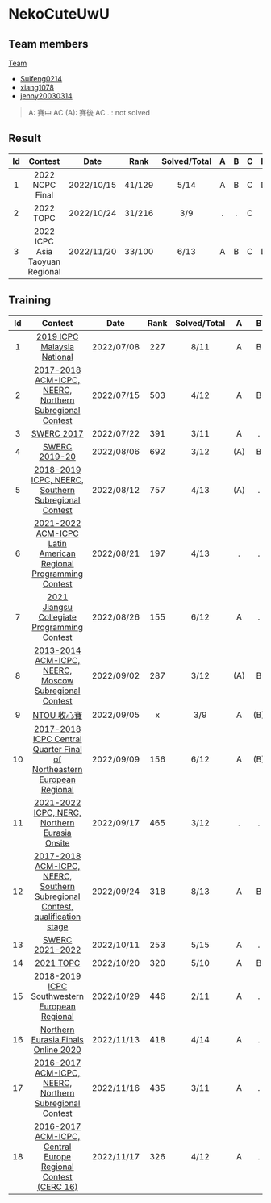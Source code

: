 # NekoCuteUwU

## Team members
[Team](https://codeforces.com/team/105310)
- [Suifeng0214](https://codeforces.com/profile/Suifeng0214)    
- [xiang1078](https://codeforces.com/profile/xiang1078)    
- [jenny20030314](https://codeforces.com/profile/jenny20030314)



>A: 賽中 AC
(A): 賽後 AC
. : not solved
## Result

| Id    | Contest | Date | Rank | Solved/Total | A|B|C|D|E|F|G|H|I|J|K|L|M|N|O|
| :-: | :------------------------:  | :-: | :-: | :-: | :-: | :-: | :-: | :-: | :-: | :-: | :-: | :-: | :-: | :-: | :-: | :-: | :-: | :-: | :-: | 
| 1 | 2022 NCPC Final  | 2022/10/15 | 41/129 | 5/14 |A|B|C|D|.|.|.|.|.|.|.|.|.|N| 
|2|2022 TOPC | 2022/10/24 | 31/216| 3/9 |.|.|C|.|.|F|.|H|.|
|3| 2022 ICPC Asia Taoyuan Regional | 2022/11/20 | 33/100 | 6/13 | A |B|C|D|.|.|G|.|.|.|.|.|M|
## Training

| Id    | Contest | Date | Rank | Solved/Total |A|B|C|D|E|F|G|H|I|J|K|L|M|N|O|
| :-: | :------------------------:  | :-: | :-: | :-: | :-: | :-: | :-: | :-: | :-: | :-: | :-: | :-: | :-: | :-: | :-: | :-: | :-: | :-: | :-: | 
|1| [2019 ICPC Malaysia National](https://codeforces.com/gym/102219)  | 2022/07/08 | 227 | 8/11 |A|B|C|(D)|E|(F)|(G)|H|I|J|K| 
|2| [2017-2018 ACM-ICPC, NEERC, Northern Subregional Contest](https://codeforces.com/gym/101612) | 2022/07/15 | 503 | 4/12 |A|B|(C\)|.|(E)|(F)|(G)|.|I|.|K|(L)|
|3| [SWERC 2017](https://codeforces.com/gym/101635) | 2022/07/22 | 391 | 3/11 |A|.|(C\)|.|(E)|F|(G)|.|.|J|(K)|
|4| [SWERC 2019-20](https://codeforces.com/gym/102501) | 2022/08/06 | 692 | 3/12 |(A)|B|C|.|.|(F)|.|.|I|.|(K)|.|
|5| [2018-2019 ICPC, NEERC, Southern Subregional Contest](https://codeforces.com/contest/1070) | 2022/08/12 | 757 | 4/13|(A)|.|(C\)|D|(E)|F|(G)|H|.|(J)|K|.|.|
|6| [2021-2022 ACM-ICPC Latin American Regional Programming Contest](https://codeforces.com/gym/103640) | 2022/08/21 | 197 | 4/13 |.|.|.|.|.|F|.|(H)|I|J|K|.|(M)|
|7| [2021 Jiangsu Collegiate Programming Contest](https://codeforces.com/gym/103495)| 2022/08/26| 155 | 6/12 |A|.|C|D|.|.|.|.|I|J|K|.|
|8| [2013-2014 ACM-ICPC, NEERC, Moscow Subregional Contest](https://codeforces.com/gym/100257/)|2022/09/02| 287 | 3/12 |(A)|B|.|.|.|(F)|.|H|I|.|(K)|.||
|9| [NTOU 收心賽](https://codeforces.com/group/dnlUA4rsoS/contest/397680)| 2022/09/05| x | 3/9 |A|(B)|C|D|(E)|(F)|(G)|(H)|.|
|10| [2017-2018 ICPC Central Quarter Final of Northeastern European Regional](https://codeforces.com/gym/102788) | 2022/09/09 | 156| 6/12 | A|(B)|.|(D)|E|(F)|.|H|I|J|(K)|L|
|11| [2021-2022 ICPC, NERC, Northern Eurasia Onsite](https://codeforces.com/contest/1666)|2022/09/17|465|3/12|.|.|C|D|.|.|.|.|.|.|.|L|
|12| [2017-2018 ACM-ICPC, NEERC, Southern Subregional Contest, qualification stage](https://codeforces.com/contest/847)|2022/09/24|318|8/13|A|B|C|.|E|.|G|H|I|.|(K)|.|M|
|13| [SWERC 2021-2022](https://codeforces.com/contest/1662)|2022/10/11|253|5/15|A|.|.|(D)|.|.|.|H|I|.|.|.|M|.|O|
|14| [2021 TOPC](https://codeforces.com/gym/103373)|2022/10/20|320| 5/10 |A|B|C|D|.|.|.|.|.|J|
|15| [2018-2019 ICPC Southwestern European Regional](https://codeforces.com/gym/102465)|2022/10/29|446|2/11|A|.|.|D|(E)|.|.|.|.|.|.|
|16| [Northern Eurasia Finals Online 2020](https://codeforces.com/gym/102896)|2022/11/13|418| 4/14 |A|.|.|.|E|.|.|.|.|.|K|.|M|.|.|
|17| [2016-2017 ACM-ICPC, NEERC, Northern Subregional Contest](https://codeforces.com/gym/101142)|2022/11/16|435|3/11|A|.|.|.|.|F|.|.|.|.|K|
|18| [2016-2017 ACM-ICPC, Central Europe Regional Contest (CERC 16)](https://codeforces.com/gym/101173)| 2022/11/17|326|4/12|A|.|C|.|.|F|.|.|.|.|K|

